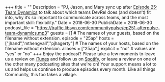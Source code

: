 +++
title = ""
Description = "PJ, Jason, and Mary sync up after [Episode 25: Team Dynamics](http://communitypulse.io/25-team-dynamics/) to talk about which teams DevRel does (and doesn’t) fit into, why it’s so important to communicate across teams, and the most important skill: flexibility."
Date = 2018-06-30
PublishDate = 2018-06-30
podcast_file = "https://traffic.libsyn.com/communitypulse/ep251-afterpulse-team-dynamics.mp3"
guests = [] # The names of your guests, based on the filename without extension.
episode = "25ap"
hosts = ["jhand","mthengvall","pjhagerty"] # The names of your hosts, based on the filename without extension.
aliases = ["25ap",]
explicit = "no" # values are "yes" or "no"
+++
Enjoy the podcast? Please take a few moments to leave us a review on [iTunes](https://itunes.apple.com/us/podcast/community-pulse/id1218368182?mt=2) and follow us on [Spotify](https://open.spotify.com/show/3I7g5W9fMSgpWu38zZMjet?si=565TMb81SaWwrJYbAIeOxQ), or leave a review on one of the other many podcasting sites that we're on! Your support means a lot to us and helps us continue to produce episodes every month. Like all things Community, this too takes a village.
